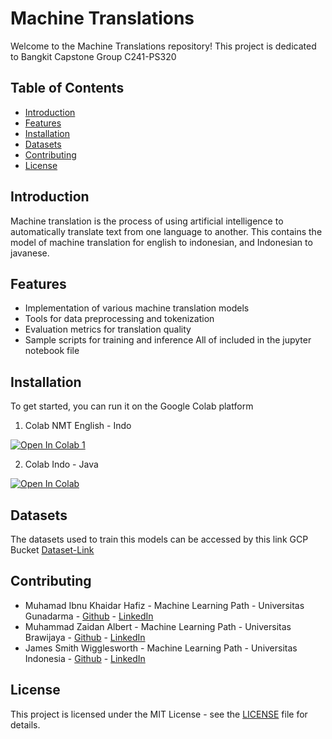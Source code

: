 # Machine Translations

Welcome to the Machine Translations repository! This project is dedicated to Bangkit Capstone Group C241-PS320

## Table of Contents
- [Introduction](#introduction)
- [Features](#features)
- [Installation](#installation)
- [Datasets](#datasets)
- [Contributing](#contributing)
- [License](#license)

## Introduction
Machine translation is the process of using artificial intelligence to automatically translate text from one language to another. This contains the model of machine translation for english to indonesian, and Indonesian to javanese.

## Features
- Implementation of various machine translation models
- Tools for data preprocessing and tokenization
- Evaluation metrics for translation quality
- Sample scripts for training and inference
All of included in the jupyter notebook file

## Installation
To get started, you can run it on the Google Colab platform 
1. Colab NMT English - Indo <a target="_blank" href="https://colab.research.google.com/github/Bangkit-C241-PS320/Machine-Translation/blob/main/neural_machine_translation_with_keras_nlp_english_indo.ipynb">
  <img src="https://colab.research.google.com/assets/colab-badge.svg" alt="Open In Colab 1"/>
</a>
    
2. Colab Indo -  Java <a target="_blank" href="https://colab.research.google.com/github/Bangkit-C241-PS320/Machine-Translation/blob/main/neural_machine_translation_with_keras_nlp_indo_javanese.ipynb">
  <img src="https://colab.research.google.com/assets/colab-badge.svg" alt="Open In Colab"/>
</a>


## Datasets
The datasets used to train this models can be accessed by this link GCP Bucket [Dataset-Link](https://console.cloud.google.com/storage/browser/tourslate-model;tab=objects?forceOnBucketsSortingFiltering=true&authuser=1&project=tourslate-capstone)

## Contributing
- Muhamad Ibnu Khaidar Hafiz - Machine Learning Path - Universitas Gunadarma - [Github](https://github.com/Cleign1) - [LinkedIn](https://www.linkedin.com/in/muhamad-ibnu-khaidar-hafiz/)
- Muhammad Zaidan Albert - Machine Learning Path - Universitas Brawijaya - [Github](https://github.com/Zaideadlox) - [LinkedIn](https://www.linkedin.com/in/zaidanalbert/)
- James Smith Wigglesworth - Machine Learning Path - Universitas Indonesia - [Github](https://github.com/jamessmith404) - [LinkedIn](https://www.linkedin.com/in/james-smith-wigglesworth/)

## License
This project is licensed under the MIT License - see the [LICENSE](LICENSE) file for details.
